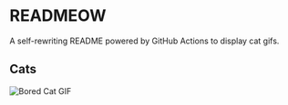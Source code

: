 # READMEOW

A self-rewriting README powered by GitHub Actions to display cat gifs.

## Cats

![Bored Cat GIF](https://media1.giphy.com/media/v1.Y2lkPTlhY2QwMmRhbzBwdXJoZW5tNzJmczk3YmloYWhrcGdjZ25oMHlkbHJ5MXg1d3p1cyZlcD12MV9naWZzX3NlYXJjaCZjdD1n/mlvseq9yvZhba/200.gif)
